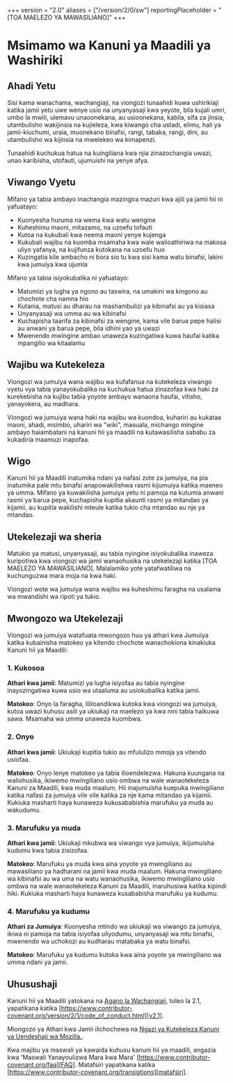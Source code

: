 +++
version = "2.0"
aliases = ["/version/2/0/sw"]
reportingPlaceholder = "[TOA MAELEZO YA MAWASILIANO]"
+++

# Msimamo wa Kanuni ya Maadili ya Washiriki

## Ahadi Yetu

Sisi kama wanachama, wachangiaji, na viongozi tunaahidi kuwa ushirikiaji katika jamii yetu uwe wenye usio na unyanyasaji kwa yeyote,
bila kujali umri, umbo la mwili, ulemavu unaoonekana, au usioonekana, kabila, sifa za jinsia, utambulisho wakijinsia na kujieleza,
kwa kiwango cha ustadi, elimu, hali ya jamii-kiuchumi, uraia, muonekano binafsi, rangi, tabaka, rangi, dini,
au utambulisho wa kijinsia na mwelekeo wa kimapenzi.

Tunaahidi kuchukua hatua na kuingiliana kwa njia zinazochangia uwazi, unao karibisha,
utofauti, ujumuishi na yenye afya.

## Viwango Vyetu

Mifano ya tabia ambayo inachangia mazingira mazuri kwa ajili ya jamii hii ni yafuatayo:

* Kuonyesha huruma na wema kwa watu wengine
* Kuheshimu maoni, mitazamo, na uzoefu tofauti
* Kutoa na kukubali kwa neema maoni yenye kujenga
* Kukubali wajibu na kuomba msamaha kwa wale walioathiriwa na makosa uliyo yafanya, na kujifunza kutokana na uzoefu huo
* Kuzingatia kile ambacho ni bora sio tu kwa sisi kama watu binafsi, lakini kwa jumuiya kwa ujumla

Mifano ya tabia isiyokubalika ni yafuatayo:

* Matumizi ya lugha ya ngono au taswira, na umakini wa kingono au chochote cha namna hio
* Kutania, matusi au dharau na mashambulizi ya kibinafsi au ya kisiasa
* Unyanyasaji wa umma au wa kibinafsi
* Kuchapisha taarifa za kibinafsi za wengine, kama vile barua pepe halisi au anwani ya barua pepe, bila idhini yao ya uwazi
* Mwenendo mwingine ambao unaweza kuzingatiwa kuwa haufai katika mpangilio wa kitaalamu

## Wajibu wa Kutekeleza

Viongozi wa jumuiya wana wajibu wa kufafanua na kutekeleza viwango vyetu vya tabia yanayokubalika na kuchukua
hatua zinazofaa kwa haki za kurekebisha na kujibu tabia yoyote ambayo wanaona haufai, vitisho, yanayokera,
au madhara.

Viongozi wa jumuiya wana haki na wajibu wa kuondoa, kuhariri au kukataa maoni, ahadi, msimbo, uhariri wa "wiki",
masuala, michango mingine ambayo haiambatani na kanuni hii ya maadili na kutawasilisha sababu za kukadiria
maamuzi inapofaa.

## Wigo

Kanuni hii ya Maadili inatumika ndani ya nafasi zote za jumuiya, na pia inatumika pale mtu binafsi anapowakilishwa
rasmi kijumuiya katika maeneo ya umma.
Mifano ya kuwakilisha jumuiya yetu ni pamoja na kutumia anwani rasmi ya barua pepe,
kuchapisha kupitia akaunti rasmi ya mitandao ya kijamii, au kupitia wakilishi mteule
katika tukio cha mtandao au nje ya mtandao.

## Utekelezaji wa sheria

Matukio ya matusi, unyanyasaji, au tabia nyingine isiyokubalika inaweza kuripotiwa kwa viongozi wa jamii wanaohusika
na utekelezaji katika [TOA MAELEZO YA MAWASILIANO].
Malalamiko yote yatafwatiliwa na kuchunguzwa mara moja na kwa haki.

Viongozi wote wa jumuiya wana wajibu wa kuheshimu faragha na usalama wa mwandishi wa ripoti ya tukio.

## Mwongozo wa Utekelezaji

Viongozi wa jumuiya watafuata mwongozo huu ya athari kwa Jumuiya katika kubainisha
matokeo ya kitendo chochote wanachokiona kinakiuka Kanuni hii ya Maadili:

### 1. Kukosoa

**Athari kwa jamii**: Matumizi ya lugha isiyofaa au tabia nyingine inayozingatiwa kuwa usio wa
utaaluma au usiokubalika katika jamii.

**Matokeo**: Onyo la faragha, lililoandikwa kutoka kwa viongozi wa jumuiya, kutoa uwazi kuhusu asili ya ukiukaji na
maelezo ya kwa nini tabia haikuwa sawa. Msamaha wa umma unaweza kuombwa.

### 2. Onyo

**Athari kwa jamii**: Ukiukaji kupitia tukio au mfululizo mmoja ya vitendo usiofaa.

**Matokeo**: Onyo lenye matokeo ya tabia ilioendelezwa. Hakuna kuungana na waliohusika, ikiwemo mwingiliano usio ombwa na
wale wanaotekeleza Kanuni za Maadili, kwa muda maalum. Hii inajumuisha kuepuka mwingiliano katika nafasi za jumuiya
vile vile katika za nje kama mitandao ya kijamii. Kukiuka masharti haya kunaweza kukusababishia marufuku ya muda
au wakudumu.

### 3. Marufuku ya muda

**Athari kwa jamii**: Ukiukaji mkubwa wa viwango vya jumuiya, ikijumuisha kudumu kwa tabia zisizofaa.

**Matokeo**: Marufuku ya muda kwa aina yoyote ya mwingiliano au mawasiliano ya hadharani na jamii kwa muda maalum. Hakuna
mwingiliano wa kibinafsi au wa uma na watu wanaohusika, ikiwemo mwingiliano usio ombwa
na wale wanaotekeleza Kanuni za Maadili, inaruhusiwa katika kipindi hiki.
Kukiuka masharti haya kunaweza kusababisha marufuku ya kudumu.

### 4. Marufuku ya kudumu

**Athari za Jumuiya**: Kuonyesha mtindo wa ukiukaji wa viwango za jumuiya, ikiwa ni pamoja na tabia isiyofaa uliyodumu, unyanyasaji wa
mtu binafsi, mwenendo wa uchokozi au kudharau matabaka ya watu binafsi.

**Matokeo**: Marufuku ya kudumu kutoka kwa aina yoyote ya mwingiliano wa umma ndani ya jamii.

## Uhusushaji

Kanuni hii ya Maadili yatokana na [Agano la Wachangiaji][ukurasa kuu],
toleo la 2.1, yapatikana katika
[https://www.contributor-covenant.org/version/2/1/code_of_conduct.html][v2.1].

Miongozo ya Athari kwa Jamii ilichochewa na
[Ngazi ya Kutekeleza Kanuni ya Uendeshaji wa Mozilla.][Mozilla CoC].

Kwa majibu ya maswali ya kawaida kuhusu kanuni hii ya maadili, angazia kwa 'Maswali Yanayoulizwa Mara kwa Mara'
[https://www.contributor-covenant.org/faq][FAQ]. Matafsiri yapatikana katika
[https://www.contributor-covenant.org/translations][matafsiri].

[ukurasa kuu]: https://www.contributor-covenant.org
[v2.1]: https://www.contributor-covenant.org/version/2/1/code_of_conduct.html
[Mozilla CoC]: https://github.com/mozilla/diversity
[FAQ]: https://www.contributor-covenant.org/faq
[matafsiri]: https://www.contributor-covenant.org/translations
